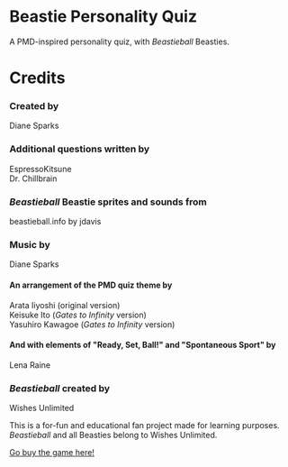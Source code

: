 # Beastie Personality Quiz

A PMD-inspired personality quiz, with <cite>Beastieball</cite> Beasties.

# Credits
### Created by
Diane Sparks

### Additional questions written by
EspressoKitsune\
Dr. Chillbrain

### <cite>Beastieball</cite> Beastie sprites and sounds from
beastieball.info by jdavis

### Music by
Diane Sparks
#### An arrangement of the PMD quiz theme by
Arata Iiyoshi (original version)\
Keisuke Ito (<cite>Gates to Infinity</cite> version)\
Yasuhiro Kawagoe (<cite>Gates to Infinity</cite> version)
#### And with elements of "Ready, Set, Ball!" and "Spontaneous Sport" by
Lena Raine

### <cite>Beastieball</cite> created by
Wishes Unlimited

This is a for-fun and educational fan project made for learning purposes.\
<cite>Beastieball</cite> and all Beasties belong to Wishes Unlimited.

<a href="https://store.steampowered.com/app/1864950/Beastieball/" target="_blank" rel="noopener noreferrer">Go buy the game here!</a>
